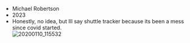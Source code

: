 - Michael Robertson  
- 2023  
- Honestly, no idea, but Ill say shuttle tracker because its been a mess since covid started.  
![20200110_115532](https://user-images.githubusercontent.com/95317029/171879157-e680a83e-3071-49e1-92b7-74733f8d3ee0.jpg)  

